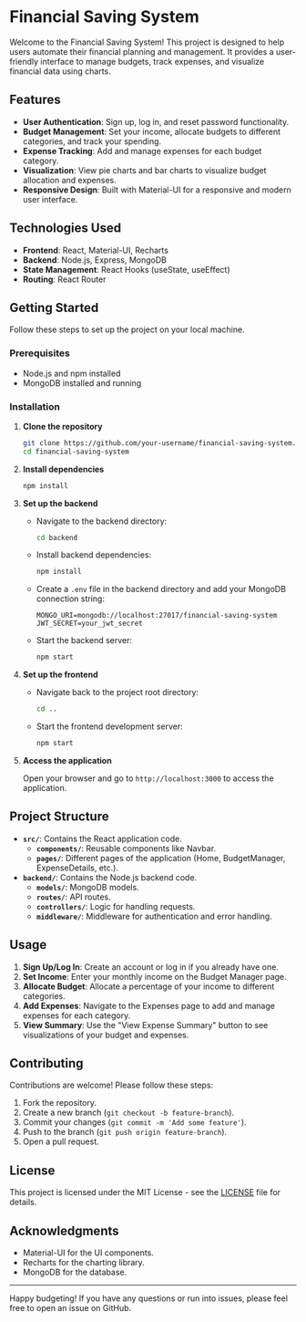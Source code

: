 # Financial Saving System

Welcome to the Financial Saving System! This project is designed to help users automate their financial planning and management. It provides a user-friendly interface to manage budgets, track expenses, and visualize financial data using charts.

## Features

- **User Authentication**: Sign up, log in, and reset password functionality.
- **Budget Management**: Set your income, allocate budgets to different categories, and track your spending.
- **Expense Tracking**: Add and manage expenses for each budget category.
- **Visualization**: View pie charts and bar charts to visualize budget allocation and expenses.
- **Responsive Design**: Built with Material-UI for a responsive and modern user interface.

## Technologies Used

- **Frontend**: React, Material-UI, Recharts
- **Backend**: Node.js, Express, MongoDB
- **State Management**: React Hooks (useState, useEffect)
- **Routing**: React Router

## Getting Started

Follow these steps to set up the project on your local machine.

### Prerequisites

- Node.js and npm installed
- MongoDB installed and running

### Installation

1. **Clone the repository**

   ```bash
   git clone https://github.com/your-username/financial-saving-system.git
   cd financial-saving-system
   ```

2. **Install dependencies**

   ```bash
   npm install
   ```

3. **Set up the backend**

   - Navigate to the backend directory:

     ```bash
     cd backend
     ```

   - Install backend dependencies:

     ```bash
     npm install
     ```

   - Create a `.env` file in the backend directory and add your MongoDB connection string:

     ```env
     MONGO_URI=mongodb://localhost:27017/financial-saving-system
     JWT_SECRET=your_jwt_secret
     ```

   - Start the backend server:

     ```bash
     npm start
     ```

4. **Set up the frontend**

   - Navigate back to the project root directory:

     ```bash
     cd ..
     ```

   - Start the frontend development server:

     ```bash
     npm start
     ```

5. **Access the application**

   Open your browser and go to `http://localhost:3000` to access the application.

## Project Structure

- **`src/`**: Contains the React application code.
  - **`components/`**: Reusable components like Navbar.
  - **`pages/`**: Different pages of the application (Home, BudgetManager, ExpenseDetails, etc.).
- **`backend/`**: Contains the Node.js backend code.
  - **`models/`**: MongoDB models.
  - **`routes/`**: API routes.
  - **`controllers/`**: Logic for handling requests.
  - **`middleware/`**: Middleware for authentication and error handling.

## Usage

1. **Sign Up/Log In**: Create an account or log in if you already have one.
2. **Set Income**: Enter your monthly income on the Budget Manager page.
3. **Allocate Budget**: Allocate a percentage of your income to different categories.
4. **Add Expenses**: Navigate to the Expenses page to add and manage expenses for each category.
5. **View Summary**: Use the "View Expense Summary" button to see visualizations of your budget and expenses.

## Contributing

Contributions are welcome! Please follow these steps:

1. Fork the repository.
2. Create a new branch (`git checkout -b feature-branch`).
3. Commit your changes (`git commit -m 'Add some feature'`).
4. Push to the branch (`git push origin feature-branch`).
5. Open a pull request.

## License

This project is licensed under the MIT License - see the [LICENSE](LICENSE) file for details.

## Acknowledgments

- Material-UI for the UI components.
- Recharts for the charting library.
- MongoDB for the database.

---

Happy budgeting! If you have any questions or run into issues, please feel free to open an issue on GitHub.
